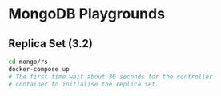 MongoDB Playgrounds
===================

Replica Set (3.2)
-----------------
```bash
cd mongo/rs
docker-compose up
# The first time wait about 30 seconds for the controller
# container to initialise the replica set.
```
